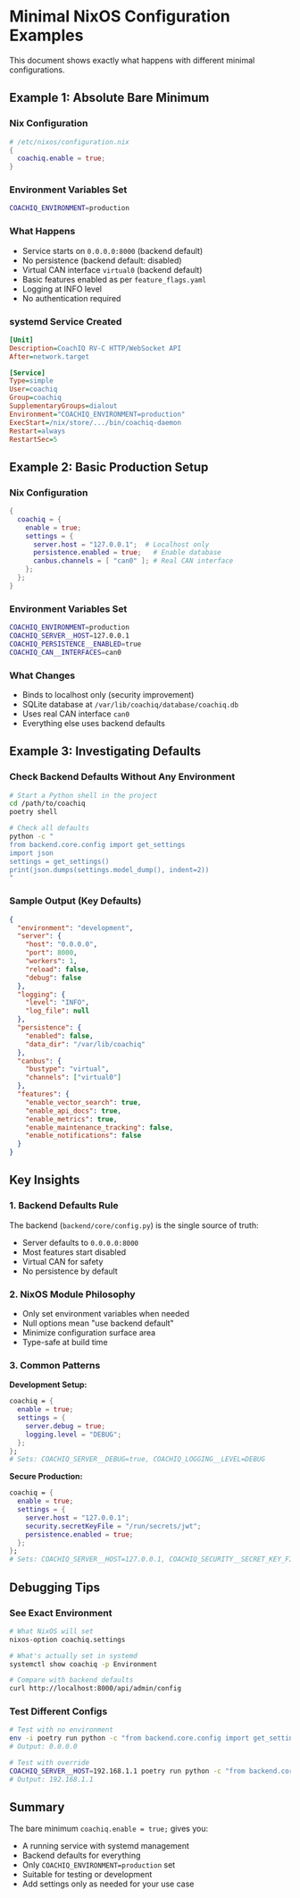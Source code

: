 # Minimal NixOS Configuration Examples

This document shows exactly what happens with different minimal configurations.

## Example 1: Absolute Bare Minimum

### Nix Configuration
```nix
# /etc/nixos/configuration.nix
{
  coachiq.enable = true;
}
```

### Environment Variables Set
```bash
COACHIQ_ENVIRONMENT=production
```

### What Happens
- Service starts on `0.0.0.0:8000` (backend default)
- No persistence (backend default: disabled)
- Virtual CAN interface `virtual0` (backend default)
- Basic features enabled as per `feature_flags.yaml`
- Logging at INFO level
- No authentication required

### systemd Service Created
```ini
[Unit]
Description=CoachIQ RV-C HTTP/WebSocket API
After=network.target

[Service]
Type=simple
User=coachiq
Group=coachiq
SupplementaryGroups=dialout
Environment="COACHIQ_ENVIRONMENT=production"
ExecStart=/nix/store/.../bin/coachiq-daemon
Restart=always
RestartSec=5
```

## Example 2: Basic Production Setup

### Nix Configuration
```nix
{
  coachiq = {
    enable = true;
    settings = {
      server.host = "127.0.0.1";  # Localhost only
      persistence.enabled = true;   # Enable database
      canbus.channels = [ "can0" ]; # Real CAN interface
    };
  };
}
```

### Environment Variables Set
```bash
COACHIQ_ENVIRONMENT=production
COACHIQ_SERVER__HOST=127.0.0.1
COACHIQ_PERSISTENCE__ENABLED=true
COACHIQ_CAN__INTERFACES=can0
```

### What Changes
- Binds to localhost only (security improvement)
- SQLite database at `/var/lib/coachiq/database/coachiq.db`
- Uses real CAN interface `can0`
- Everything else uses backend defaults

## Example 3: Investigating Defaults

### Check Backend Defaults Without Any Environment
```bash
# Start a Python shell in the project
cd /path/to/coachiq
poetry shell

# Check all defaults
python -c "
from backend.core.config import get_settings
import json
settings = get_settings()
print(json.dumps(settings.model_dump(), indent=2))
"
```

### Sample Output (Key Defaults)
```json
{
  "environment": "development",
  "server": {
    "host": "0.0.0.0",
    "port": 8000,
    "workers": 1,
    "reload": false,
    "debug": false
  },
  "logging": {
    "level": "INFO",
    "log_file": null
  },
  "persistence": {
    "enabled": false,
    "data_dir": "/var/lib/coachiq"
  },
  "canbus": {
    "bustype": "virtual",
    "channels": ["virtual0"]
  },
  "features": {
    "enable_vector_search": true,
    "enable_api_docs": true,
    "enable_metrics": true,
    "enable_maintenance_tracking": false,
    "enable_notifications": false
  }
}
```

## Key Insights

### 1. Backend Defaults Rule
The backend (`backend/core/config.py`) is the single source of truth:
- Server defaults to `0.0.0.0:8000`
- Most features start disabled
- Virtual CAN for safety
- No persistence by default

### 2. NixOS Module Philosophy
- Only set environment variables when needed
- Null options mean "use backend default"
- Minimize configuration surface area
- Type-safe at build time

### 3. Common Patterns

**Development Setup:**
```nix
coachiq = {
  enable = true;
  settings = {
    server.debug = true;
    logging.level = "DEBUG";
  };
};
# Sets: COACHIQ_SERVER__DEBUG=true, COACHIQ_LOGGING__LEVEL=DEBUG
```

**Secure Production:**
```nix
coachiq = {
  enable = true;
  settings = {
    server.host = "127.0.0.1";
    security.secretKeyFile = "/run/secrets/jwt";
    persistence.enabled = true;
  };
};
# Sets: COACHIQ_SERVER__HOST=127.0.0.1, COACHIQ_SECURITY__SECRET_KEY_FILE=/run/secrets/jwt, COACHIQ_PERSISTENCE__ENABLED=true
```

## Debugging Tips

### See Exact Environment
```bash
# What NixOS will set
nixos-option coachiq.settings

# What's actually set in systemd
systemctl show coachiq -p Environment

# Compare with backend defaults
curl http://localhost:8000/api/admin/config
```

### Test Different Configs
```bash
# Test with no environment
env -i poetry run python -c "from backend.core.config import get_settings; print(get_settings().server.host)"
# Output: 0.0.0.0

# Test with override
COACHIQ_SERVER__HOST=192.168.1.1 poetry run python -c "from backend.core.config import get_settings; print(get_settings().server.host)"
# Output: 192.168.1.1
```

## Summary

The bare minimum `coachiq.enable = true;` gives you:
- A running service with systemd management
- Backend defaults for everything
- Only `COACHIQ_ENVIRONMENT=production` set
- Suitable for testing or development
- Add settings only as needed for your use case
